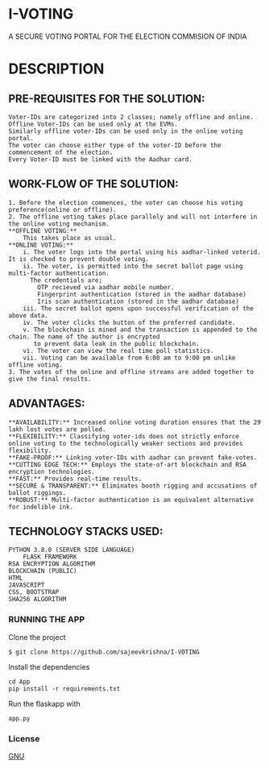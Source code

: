# I-VOTING
A SECURE VOTING PORTAL FOR THE ELECTION COMMISION OF INDIA

# DESCRIPTION

## PRE-REQUISITES FOR THE SOLUTION:
	Voter-IDs are categorized into 2 classes; namely offline and online.
	Offline Voter-IDs can be used only at the EVMs.
	Similarly offline voter-IDs can be used only in the online voting portal.
	The voter can choose either type of the voter-ID before the commencement of the election.
	Every Voter-ID must be linked with the Aadhar card.
	
## WORK-FLOW OF THE SOLUTION:
	1. Before the election commences, the voter can choose his voting preference(online or offline).
	2. The offline voting takes place parallely and will not interfere in the online voting mechanism.
	**OFFLINE VOTING:**
		This takes place as usual.
	**ONLINE VOTING:**
		i. The voter logs into the portal using his aadhar-linked voterid. It is checked to prevent double voting.
		ii. The voter, is permitted into the secret ballot page using multi-factor authentication.
		  The credentials are;
			OTP recieved via aadhar mobile number.
			Fingerprint authentication (stored in the aadhar database)
			Iris scan authentication (stored in the aadhar database)
		iii. The secret ballot opens upon successful verification of the above data.
		iv. The voter clicks the button of the preferred candidate.
		v. The blockchain is mined and the transaction is appended to the chain. The name of the author is encrypted
		   to prevent data leak in the public blockchain.
		vi. The voter can view the real time poll statistics.
		vii. Voting can be available from 6:00 am to 9:00 pm unlike offline voting.
	3. The votes of the online and offline streams are added together to give the final results.

## ADVANTAGES:
	**AVAILABILITY:** Increased online voting duration ensures that the 29 lakh lost votes are polled.
	**FLEXIBILITY:** Classifying voter-ids does not strictly enforce online voting to the technologically weaker sections and provides flexibility.
	**FAKE-PROOF:** Linking voter-IDs with aadhar can prevent fake-votes.
	**CUTTING EDGE TECH:** Employs the state-of-art blockchain and RSA encryption technologies.
	**FAST:** Provides real-time results.
	**SECURE & TRANSPARENT:** Eliminates booth rigging and accusations of ballot riggings.
	**ROBUST:** Multi-factor authentication is an equivalent alternative for indelible ink.

## TECHNOLOGY STACKS USED:
	PYTHON 3.8.0 (SERVER SIDE LANGUAGE)
		FLASK FRAMEWORK
	RSA ENCRYPTION ALGORITHM
	BLOCKCHAIN (PUBLIC)
	HTML
	JAVASCRIPT
	CSS, BOOTSTRAP
	SHA256 ALGORITHM


### RUNNING THE APP

Clone the project 
```
$ git clone https://github.com/sajeevkrishna/I-VOTING
```

Install the dependencies
```
cd App
pip install -r requirements.txt
```

Run the flaskapp with
```
app.py
```

### License
[GNU](https://choosealicense.com/licenses/gpl-3.0/)
